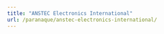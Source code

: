 ```yaml
---
title: "ANSTEC Electronics International"
url: /paranaque/anstec-electronics-international/
---
```

